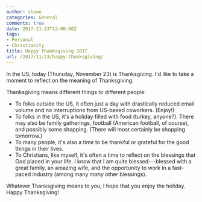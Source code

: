 ```yaml
---
author: slowe
categories: General
comments: true
date: 2017-11-23T12:00:00Z
tags:
- Personal
- Christianity
title: Happy Thanksgiving 2017
url: /2017/11/23/happy-thanksgiving/
---
```


In the US, today (Thursday, November 23) is Thanksgiving. I'd like to take a moment to reflect on the meaning of Thanksgiving.<!--more-->

Thanksgiving means different things to different people:

* To folks outside the US, it often just a day with drastically reduced email volume and no interruptions from US-based coworkers. (Enjoy!)
* To folks in the US, it's a holiday filled with food (turkey, anyone?). There may also be family gatherings, football (American football, of course), and possibly some shopping. (There will most certainly be shopping tomorrow.)
* To many people, it's also a time to be thankful or grateful for the good things in their lives.
* To Christians, like myself, it's often a time to reflect on the blessings that God placed in your life. I know that I am quite blessed---blessed with a great family, an amazing wife, and the opportunity to work in a fast-paced industry (among many _many_ other blessings).

Whatever Thanksgiving means to you, I hope that you enjoy the holiday. Happy Thanksgiving!
